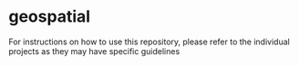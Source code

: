 # geospatial

For instructions on how to use this repository, please refer to the individual projects as they may have specific guidelines
